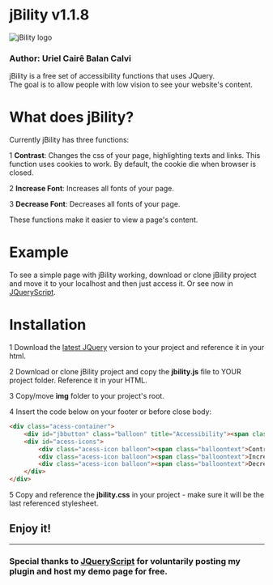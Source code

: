 # jBility v1.1.8
![jBility logo](https://github.com/urielcaire/jbility/blob/master/img/jb.png "jBility")
### Author: Uriel Cairê Balan Calvi
jBility is a free set of accessibility functions that uses JQuery.  
The goal is to allow people with low vision to see your website's content.

# What does jBility?
Currently jBility has three functions:

1 **Contrast**: Changes the css of your page, highlighting texts and links. This function uses cookies to work. By default, the cookie die when browser is closed.

2 **Increase Font**: Increases all fonts of your page.

3 **Decrease Font**: Decreases all fonts of your page.

These functions make it easier to view a page's content.

# Example
To see a simple page with jBility working, download or clone jBility project and move it to your localhost and then just access it.
Or see now in [JQueryScript](http://www.jqueryscript.net/demo/jQuery-Plugin-For-Better-Page-Accessibility-Readability-jbility/ "jBility demo").

# Installation
1 Download the [latest JQuery] version to your project and reference it in your html.

2 Download or clone jBility project and copy the **jbility.js** file to YOUR project folder. Reference it in your HTML.

3 Copy/move **img** folder to your project's root.

4 Insert the code below on your footer or before close body:
``` html
<div class="acess-container">
	<div id="jbbutton" class="balloon" title="Accessibility"><span class="balloontext">Accessibility</span><img src="img/acessc50.png"></div>
	<div id="acess-icons">
		<div class="acess-icon balloon"><span class="balloontext">Contrast</span><img id="contrast" src="img/contraste40.png"/></div>
		<div class="acess-icon balloon"><span class="balloontext">Increase Font</span><img id="increaseFont" src="img/fontsma40.png"/></div>
		<div class="acess-icon balloon"><span class="balloontext">Decrease Font</span><img id="decreaseFont" src="img/fontsme40.png"/></div>
	</div>
</div>
```
5 Copy and reference the **jbility.css** in your project - make sure it will be the last referenced stylesheet.

## Enjoy it!
---
### Special thanks to [JQueryScript](http://www.jqueryscript.net/ "JQueryScript") for voluntarily posting my plugin and host my demo page for free.

[latest JQuery]: http://jquery.com/
